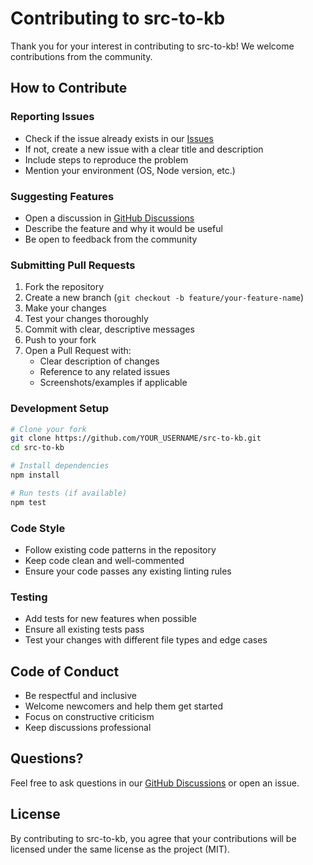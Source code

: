 # Contributing to src-to-kb

Thank you for your interest in contributing to src-to-kb! We welcome contributions from the community.

## How to Contribute

### Reporting Issues

- Check if the issue already exists in our [Issues](https://github.com/vezlo/src-to-kb/issues)
- If not, create a new issue with a clear title and description
- Include steps to reproduce the problem
- Mention your environment (OS, Node version, etc.)

### Suggesting Features

- Open a discussion in [GitHub Discussions](https://github.com/vezlo/src-to-kb/discussions)
- Describe the feature and why it would be useful
- Be open to feedback from the community

### Submitting Pull Requests

1. Fork the repository
2. Create a new branch (`git checkout -b feature/your-feature-name`)
3. Make your changes
4. Test your changes thoroughly
5. Commit with clear, descriptive messages
6. Push to your fork
7. Open a Pull Request with:
   - Clear description of changes
   - Reference to any related issues
   - Screenshots/examples if applicable

### Development Setup

```bash
# Clone your fork
git clone https://github.com/YOUR_USERNAME/src-to-kb.git
cd src-to-kb

# Install dependencies
npm install

# Run tests (if available)
npm test
```

### Code Style

- Follow existing code patterns in the repository
- Keep code clean and well-commented
- Ensure your code passes any existing linting rules

### Testing

- Add tests for new features when possible
- Ensure all existing tests pass
- Test your changes with different file types and edge cases

## Code of Conduct

- Be respectful and inclusive
- Welcome newcomers and help them get started
- Focus on constructive criticism
- Keep discussions professional

## Questions?

Feel free to ask questions in our [GitHub Discussions](https://github.com/vezlo/src-to-kb/discussions) or open an issue.

## License

By contributing to src-to-kb, you agree that your contributions will be licensed under the same license as the project (MIT).